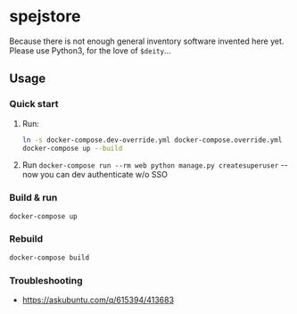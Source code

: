 # spejstore

Because there is not enough general inventory software invented here yet.
Please use Python3, for the love of `$deity`...

## Usage

### Quick start

1. Run:
    ```sh
    ln -s docker-compose.dev-override.yml docker-compose.override.yml
    docker-compose up --build
    ```
2. Run `docker-compose run --rm web python manage.py createsuperuser` -- now you can dev authenticate w/o SSO

### Build & run

```sh
docker-compose up
```

### Rebuild

```sh
docker-compose build
```

### Troubleshooting

- https://askubuntu.com/q/615394/413683
